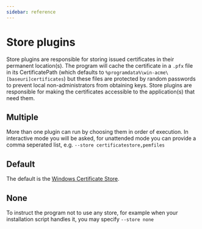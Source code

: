 ```yaml
---
sidebar: reference
---
```


# Store plugins
Store plugins are responsible for storing issued certificates in their permanent 
location(s). The program will cache the certificate in a `.pfx` file in its 
CertificatePath (which defaults to `%programdata%\win-acme\[baseuri]certificates`) but 
these files are protected by random passwords to prevent local non-administrators 
from obtaining keys. Store plugins are responsible for making the certificates 
accessible to the application(s) that need them.

## Multiple
More than one plugin can run by choosing them in order of execution. In interactive 
mode you will be asked, for unattended mode you can provide a comma seperated list, 
e.g. `--store certificatestore,pemfiles`

## Default
The default is the [Windows Certificate Store](/win-acme/reference/plugins/store/certificatestore).

## None
To instruct the program not to use any store, for example when your installation 
script handles it, you may specify `--store none`